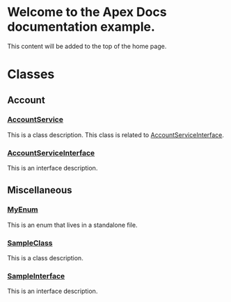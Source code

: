 # Welcome to the Apex Docs documentation example.

This content will be added to the top of the home page.

# Classes
## Account

### [AccountService](/Account/AccountService.md)


This is a class description. This class is related to [AccountServiceInterface](/Account/AccountServiceInterface.md).



### [AccountServiceInterface](/Account/AccountServiceInterface.md)


This is an interface description.


## Miscellaneous

### [MyEnum](/Miscellaneous/MyEnum.md)


This is an enum that lives in a standalone file.



### [SampleClass](/Miscellaneous/SampleClass.md)


This is a class description.



### [SampleInterface](/Miscellaneous/SampleInterface.md)


This is an interface description.


